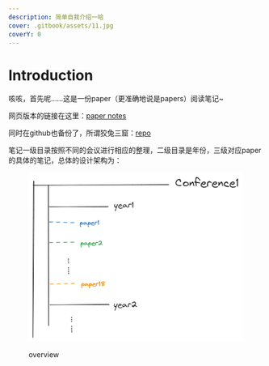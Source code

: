 ```yaml
---
description: 简单自我介绍一哈
cover: .gitbook/assets/11.jpg
coverY: 0
---
```


# Introduction

咳咳，首先呢……这是一份paper（更准确地说是papers）阅读笔记\~

网页版本的链接在这里：[paper notes](https://elsies-planet.gitbook.io/papernotes/)

同时在github也备份了，所谓狡兔三窟：[repo](https://github.com/Ghy0202/PaperNotes)

笔记一级目录按照不同的会议进行相应的整理，二级目录是年份，三级对应paper的具体的笔记，总体的设计架构为：

<figure><img src=".gitbook/assets/无标题-2023-08-29-2143.png" alt=""><figcaption><p>overview</p></figcaption></figure>
